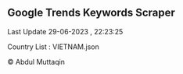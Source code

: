 

## Google Trends Keywords Scraper 
 
Last Update 29-06-2023 , 22:23:25

Country List :
VIETNAM.json



© Abdul Muttaqin 

